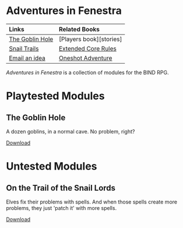 # Adventures in Fenestra

| Links                          | Related Books                  |
|:-------------------------------|:-------------------------------|
| [The Goblin Hole][goblin hole] | [Players book][stories]        |
| [Snail Trails][feylands]       | [Extended Core Rules][core]    |
| [Email an idea][issues email]  | [Oneshot Adventure][oneshot]   |

*Adventures in Fenestra* is a collection of modules for the BIND RPG.

# Playtested Modules

## The Goblin Hole

A dozen goblins, in a normal cave.
No problem, right?

[Download][goblin hole]

# Untested Modules

## On the Trail of the Snail Lords

Elves fix their problems with spells.
And when those spells create more problems, they just 'patch it' with more spells.

[Download][feylands]

[compiling]: https://gitlab.com/bindrpg/core/-/wikis/dev/Compiling
[oneshot]: https://gitlab.com/bindrpg/oneshot/-/jobs/artifacts/master/raw/Escape_from_the_Goblin_Horde.pdf?job=build
[core]: https://gitlab.com/bindrpg/metabind/-/jobs/artifacts/master/raw/complete/Core_Rules.pdf?job=build
[aif]: https://gitlab.com/bindrpg/aif/-/jobs/artifacts/master/raw/Adventures_in_Fenestra.pdf?job=build
[goblin hole]: https://gitlab.com/bindrpg/aif/-/jobs/artifacts/master/raw/The_Goblin_Hole.pdf?job=build
[feylands]: https://gitlab.com/bindrpg/aif/-/jobs/artifacts/master/raw/Snail_Trails.pdf?job=build
[minizine]: https://gitlab.com/bindrpg/aif/-/jobs/artifacts/master/raw/minizine.pdf?job=build
[issues email]: mailto:contact-project+bindrpg-aif-16324948-issue-@incoming.gitlab.com

